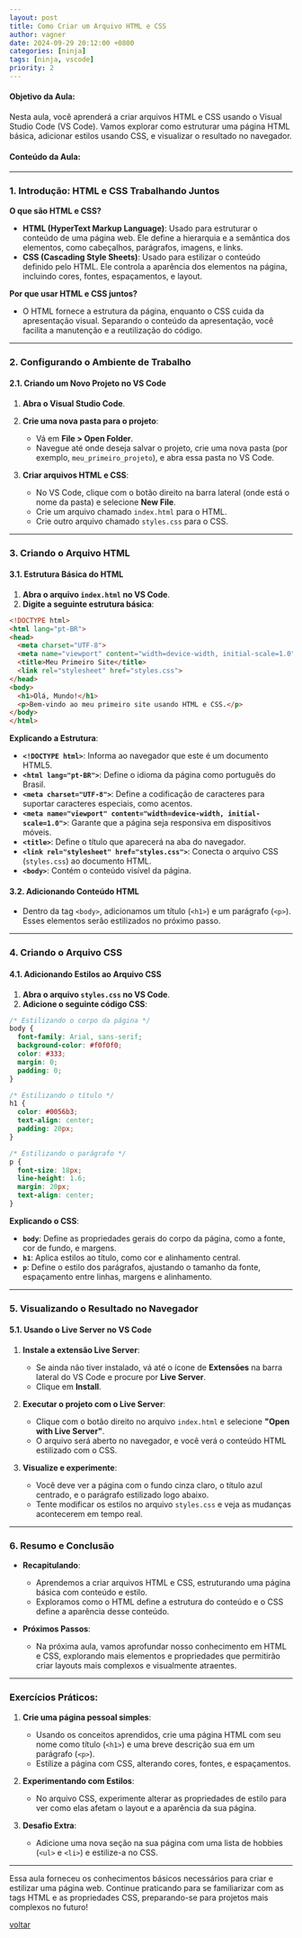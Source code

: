 ```yaml
---
layout: post
title: Como Criar um Arquivo HTML e CSS
author: vagner
date: 2024-09-29 20:12:00 +0800
categories: [ninja]
tags: [ninja, vscode]
priority: 2
---
```


#### **Objetivo da Aula:**
Nesta aula, você aprenderá a criar arquivos HTML e CSS usando o Visual Studio Code (VS Code). Vamos explorar como estruturar uma página HTML básica, adicionar estilos usando CSS, e visualizar o resultado no navegador.

#### **Conteúdo da Aula:**

---

### **1. Introdução: HTML e CSS Trabalhando Juntos**

**O que são HTML e CSS?**
- **HTML (HyperText Markup Language)**: Usado para estruturar o conteúdo de uma página web. Ele define a hierarquia e a semântica dos elementos, como cabeçalhos, parágrafos, imagens, e links.
- **CSS (Cascading Style Sheets)**: Usado para estilizar o conteúdo definido pelo HTML. Ele controla a aparência dos elementos na página, incluindo cores, fontes, espaçamentos, e layout.

**Por que usar HTML e CSS juntos?**
- O HTML fornece a estrutura da página, enquanto o CSS cuida da apresentação visual. Separando o conteúdo da apresentação, você facilita a manutenção e a reutilização do código.

---

### **2. Configurando o Ambiente de Trabalho**

#### **2.1. Criando um Novo Projeto no VS Code**

1. **Abra o Visual Studio Code**.
2. **Crie uma nova pasta para o projeto**:
   - Vá em **File > Open Folder**.
   - Navegue até onde deseja salvar o projeto, crie uma nova pasta (por exemplo, `meu_primeiro_projeto`), e abra essa pasta no VS Code.

3. **Criar arquivos HTML e CSS**:
   - No VS Code, clique com o botão direito na barra lateral (onde está o nome da pasta) e selecione **New File**.
   - Crie um arquivo chamado `index.html` para o HTML.
   - Crie outro arquivo chamado `styles.css` para o CSS.

---

### **3. Criando o Arquivo HTML**

#### **3.1. Estrutura Básica do HTML**

1. **Abra o arquivo `index.html` no VS Code**.
2. **Digite a seguinte estrutura básica**:

```html
<!DOCTYPE html>
<html lang="pt-BR">
<head>
  <meta charset="UTF-8">
  <meta name="viewport" content="width=device-width, initial-scale=1.0">
  <title>Meu Primeiro Site</title>
  <link rel="stylesheet" href="styles.css">
</head>
<body>
  <h1>Olá, Mundo!</h1>
  <p>Bem-vindo ao meu primeiro site usando HTML e CSS.</p>
</body>
</html>
```

**Explicando a Estrutura**:
- **`<!DOCTYPE html>`**: Informa ao navegador que este é um documento HTML5.
- **`<html lang="pt-BR">`**: Define o idioma da página como português do Brasil.
- **`<meta charset="UTF-8">`**: Define a codificação de caracteres para suportar caracteres especiais, como acentos.
- **`<meta name="viewport" content="width=device-width, initial-scale=1.0">`**: Garante que a página seja responsiva em dispositivos móveis.
- **`<title>`**: Define o título que aparecerá na aba do navegador.
- **`<link rel="stylesheet" href="styles.css">`**: Conecta o arquivo CSS (`styles.css`) ao documento HTML.
- **`<body>`**: Contém o conteúdo visível da página.

#### **3.2. Adicionando Conteúdo HTML**

- Dentro da tag `<body>`, adicionamos um título (`<h1>`) e um parágrafo (`<p>`). Esses elementos serão estilizados no próximo passo.

---

### **4. Criando o Arquivo CSS**

#### **4.1. Adicionando Estilos ao Arquivo CSS**

1. **Abra o arquivo `styles.css` no VS Code**.
2. **Adicione o seguinte código CSS**:

```css
/* Estilizando o corpo da página */
body {
  font-family: Arial, sans-serif;
  background-color: #f0f0f0;
  color: #333;
  margin: 0;
  padding: 0;
}

/* Estilizando o título */
h1 {
  color: #0056b3;
  text-align: center;
  padding: 20px;
}

/* Estilizando o parágrafo */
p {
  font-size: 18px;
  line-height: 1.6;
  margin: 20px;
  text-align: center;
}
```

**Explicando o CSS**:
- **`body`**: Define as propriedades gerais do corpo da página, como a fonte, cor de fundo, e margens.
- **`h1`**: Aplica estilos ao título, como cor e alinhamento central.
- **`p`**: Define o estilo dos parágrafos, ajustando o tamanho da fonte, espaçamento entre linhas, margens e alinhamento.

---

### **5. Visualizando o Resultado no Navegador**

#### **5.1. Usando o Live Server no VS Code**

1. **Instale a extensão Live Server**:
   - Se ainda não tiver instalado, vá até o ícone de **Extensões** na barra lateral do VS Code e procure por **Live Server**.
   - Clique em **Install**.

2. **Executar o projeto com o Live Server**:
   - Clique com o botão direito no arquivo `index.html` e selecione **"Open with Live Server"**.
   - O arquivo será aberto no navegador, e você verá o conteúdo HTML estilizado com o CSS.

3. **Visualize e experimente**:
   - Você deve ver a página com o fundo cinza claro, o título azul centrado, e o parágrafo estilizado logo abaixo.
   - Tente modificar os estilos no arquivo `styles.css` e veja as mudanças acontecerem em tempo real.

---

### **6. Resumo e Conclusão**

- **Recapitulando**:
  - Aprendemos a criar arquivos HTML e CSS, estruturando uma página básica com conteúdo e estilo.
  - Exploramos como o HTML define a estrutura do conteúdo e o CSS define a aparência desse conteúdo.

- **Próximos Passos**:
  - Na próxima aula, vamos aprofundar nosso conhecimento em HTML e CSS, explorando mais elementos e propriedades que permitirão criar layouts mais complexos e visualmente atraentes.

---

### **Exercícios Práticos:**

1. **Crie uma página pessoal simples**:
   - Usando os conceitos aprendidos, crie uma página HTML com seu nome como título (`<h1>`) e uma breve descrição sua em um parágrafo (`<p>`).
   - Estilize a página com CSS, alterando cores, fontes, e espaçamentos.

2. **Experimentando com Estilos**:
   - No arquivo CSS, experimente alterar as propriedades de estilo para ver como elas afetam o layout e a aparência da sua página.

3. **Desafio Extra**:
   - Adicione uma nova seção na sua página com uma lista de hobbies (`<ul>` e `<li>`) e estilize-a no CSS.

---

Essa aula forneceu os conhecimentos básicos necessários para criar e estilizar uma página web. Continue praticando para se familiarizar com as tags HTML e as propriedades CSS, preparando-se para projetos mais complexos no futuro!


[voltar](/frontend-classes/curso/ninja/)